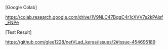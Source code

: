 [Google Colab]

https://colab.research.google.com/drive/1V9NLC47BqgC4r1cXVV7s2kPAlsf_FNPe

[Test Result]

https://github.com/glee1228/netVLad_keras/issues/2#issue-454695189
